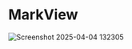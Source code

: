 # MarkView

![Screenshot 2025-04-04 132305](https://github.com/user-attachments/assets/4cd95170-2a6c-4006-9bda-9e76dfa8738b)

